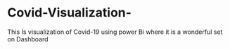 # Covid-Visualization-
This Is visualization of Covid-19 using power Bi where it is a wonderful set on Dashboard 
